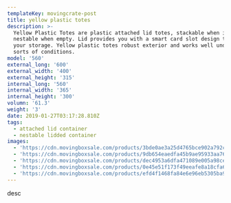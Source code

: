 ```yaml
---
templateKey: movingcrate-post
title: yellow plastic totes
description: >-
  Yellow Plastic Totes are plastic attached lid totes, stackable when in use and
  nestable when empty. Lid provides you with a smart card slot design to label
  your storage. Yellow plastic totes robust exterior and works well under all
  sorts of conditions.
model: '560'
external_long: '600'
external_width: '400'
external_height: '315'
internal_long: '560'
internal_width: '365'
internal_height: '300'
volumn: '61.3'
weight: '3'
date: 2019-01-27T03:17:28.810Z
tags:
  - attached lid container
  - nestable lidded container
images:
  - 'https://cdn.movingboxsale.com/products/3bde0ae3a25d4765bce902a792c7ace2.JPG'
  - 'https://cdn.movingboxsale.com/products/9db654eaedfa45b9ae95933aa76ca24b.JPG'
  - 'https://cdn.movingboxsale.com/products/dec4953a6dfa471089e005a98cebc9ab.JPG'
  - 'https://cdn.movingboxsale.com/products/0e45e51f173f49eeafe8a18cfa6735d2.jpg'
  - 'https://cdn.movingboxsale.com/products/efd4f1468fa84e6e96eb5305ba9dcec6.jpg'
---
```

desc
